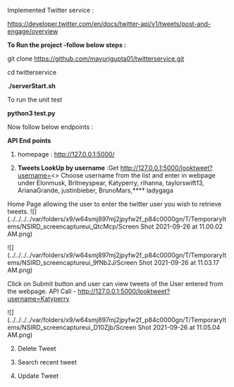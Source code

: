 Implemented Twitter service :

https://developer.twitter.com/en/docs/twitter-api/v1/tweets/post-and-engage/overview

**To Run the project -follow below steps :**

git clone https://github.com/mayurigupta01/twitterservice.git

cd twitterservice

**./serverStart.sh**

 To run the unit test

**python3 test.py**

Now follow below endpoints :

**API End points**
1. homepage : http://127.0.0.1:5000/ 

2. **Tweets LookUp by username** :Get http://127.0.0.1:5000/looktweet?username=<>
Choose username from the  list and enter in webpage under 
   Elonmusk,
   Britneyspear,
   Katyperry,
   rihanna,
   taylorswift13,
   ArianaGrande,
   justinbieber,
   BrunoMars,****
   ladygaga

Home Page allowing the user to enter the twitter user you wish to retrieve tweets. 
![](../../../../var/folders/x9/w64smj897mj2jpyfw2f_p84c0000gn/T/TemporaryItems/NSIRD_screencaptureui_QtcMcp/Screen Shot 2021-09-26 at 11.00.02 AM.png)


![](../../../../var/folders/x9/w64smj897mj2jpyfw2f_p84c0000gn/T/TemporaryItems/NSIRD_screencaptureui_9fNb2J/Screen Shot 2021-09-26 at 11.03.17 AM.png)

 Click on Submit button and user can view tweets of the User entered from the webpage.
API Call - http://127.0.0.1:5000/looktweet?username=Katyperry

![](../../../../var/folders/x9/w64smj897mj2jpyfw2f_p84c0000gn/T/TemporaryItems/NSIRD_screencaptureui_D10Zjb/Screen Shot 2021-09-26 at 11.05.04 AM.png)


2. Delete Tweet 



3. Search recent tweet 


4. Update Tweet 